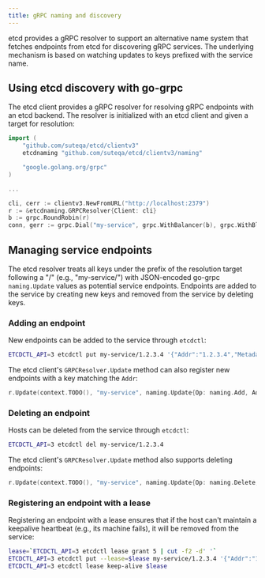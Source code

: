 ```yaml
---
title: gRPC naming and discovery
---
```


etcd provides a gRPC resolver to support an alternative name system that fetches endpoints from etcd for discovering gRPC services. The underlying mechanism is based on watching updates to keys prefixed with the service name.

## Using etcd discovery with go-grpc

The etcd client provides a gRPC resolver for resolving gRPC endpoints with an etcd backend. The resolver is initialized with an etcd client and given a target for resolution:

```go
import (
	"github.com/suteqa/etcd/clientv3"
	etcdnaming "github.com/suteqa/etcd/clientv3/naming"

	"google.golang.org/grpc"
)

...

cli, cerr := clientv3.NewFromURL("http://localhost:2379")
r := &etcdnaming.GRPCResolver{Client: cli}
b := grpc.RoundRobin(r)
conn, gerr := grpc.Dial("my-service", grpc.WithBalancer(b), grpc.WithBlock(), ...)
```

## Managing service endpoints

The etcd resolver treats all keys under the prefix of the resolution target following a "/" (e.g., "my-service/") with JSON-encoded go-grpc `naming.Update` values as potential service endpoints. Endpoints are added to the service by creating new keys and removed from the service by deleting keys.

### Adding an endpoint

New endpoints can be added to the service through `etcdctl`:

```sh
ETCDCTL_API=3 etcdctl put my-service/1.2.3.4 '{"Addr":"1.2.3.4","Metadata":"..."}'
```

The etcd client's `GRPCResolver.Update` method can also register new endpoints with a key matching the `Addr`:

```go
r.Update(context.TODO(), "my-service", naming.Update{Op: naming.Add, Addr: "1.2.3.4", Metadata: "..."})
```

### Deleting an endpoint

Hosts can be deleted from the service through `etcdctl`:

```sh
ETCDCTL_API=3 etcdctl del my-service/1.2.3.4
```

The etcd client's `GRPCResolver.Update` method also supports deleting endpoints:

```go
r.Update(context.TODO(), "my-service", naming.Update{Op: naming.Delete, Addr: "1.2.3.4"})
```

### Registering an endpoint with a lease

Registering an endpoint with a lease ensures that if the host can't maintain a keepalive heartbeat (e.g., its machine fails), it will be removed from the service:

```sh
lease=`ETCDCTL_API=3 etcdctl lease grant 5 | cut -f2 -d' '`
ETCDCTL_API=3 etcdctl put --lease=$lease my-service/1.2.3.4 '{"Addr":"1.2.3.4","Metadata":"..."}'
ETCDCTL_API=3 etcdctl lease keep-alive $lease
```
